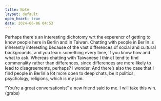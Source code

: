 ```yaml
---
title: Note
layout: default
open_heart: true
date: 2024-06-06 04:53
---
```


Perhaps there's an interesting dichotomy wrt the experencr of  getting to know people here in Berlin and in Taiwan. Chatting with people in Berlin is inherently interesting because of the vast differences of social and cultural backgrounds, and you learn something every time, if you know how and what to ask. Whereas chatting with Taiwanese I think I tend to find commonality rather than differences, since differences are more likely to lead to disagreements, perhaps? I wonder. And there’s also the case that I find people in Berlin a lot more open to deep chats, be it politics, psychology, religions, which is my jam. 

“You’re a great conversationist” a new friend said to me. I will take this win. (grabs)
